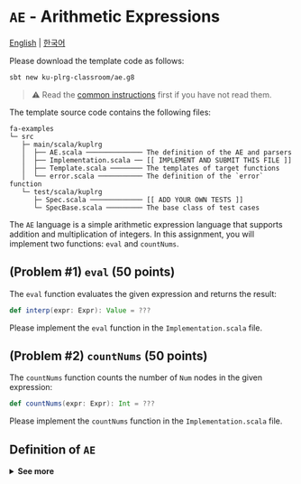 # `AE` - Arithmetic Expressions

[English](./README.md) | [한국어](./README.ko.md)

Please download the template code as follows:
```bash
sbt new ku-plrg-classroom/ae.g8
```

> :warning: Read the [common instructions](https://github.com/ku-plrg-classroom/docs/blob/main/README.md) first if you have not read them.

The template source code contains the following files:
```
fa-examples
└─ src
   ├─ main/scala/kuplrg
   │  ├── AE.scala ────────────── The definition of the AE and parsers
   │  ├── Implementation.scala ── [[ IMPLEMENT AND SUBMIT THIS FILE ]]
   │  ├── Template.scala ──────── The templates of target functions
   │  └── error.scala ─────────── The definition of the `error` function
   └─ test/scala/kuplrg
      ├─ Spec.scala ───────────── [[ ADD YOUR OWN TESTS ]]
      └─ SpecBase.scala ───────── The base class of test cases
```

The `AE` language is a simple arithmetic expression language that supports
addition and multiplication of integers. In this assignment, you will implement
two functions: `eval` and `countNums`.

## (Problem #1) `eval` (50 points)

The `eval` function evaluates the given expression and returns the result:
```scala
def interp(expr: Expr): Value = ???
```
Please implement the `eval` function in the `Implementation.scala` file.


## (Problem #2) `countNums` (50 points)

The `countNums` function counts the number of `Num` nodes in the given
expression:
```scala
def countNums(expr: Expr): Int = ???
```
Please implement the `countNums` function in the `Implementation.scala` file.


## Definition of `AE`

<details>
<summary markdown="span"><b>See more</b></summary>

### Concrete Syntax

```bnf
<expr>   ::= <number>
           | <expr> "+" <expr>
           | <expr> "*" <expr>
           | "(" <expr> ")"

<digit>  ::= "0" | "1" | ... | "9"
<nat>    ::= <digit> | <digit> <nat>
<number> ::= <nat> | "-" <nat>
```

| Operator | Associativity | Precedence |
|:--------:|:-------------:|:----------:|
| `*`      | Left          | 1          |
| `+`      | Left          | 2          |

### Abstract Syntax

```math
\large
\begin{array}{lcll}
e
&\texttt{::=}& n & (\texttt{Num}) \\
&\mid& e \; \texttt{+} \; e & (\texttt{Add}) \\
&\mid& e \; \texttt{*} \; e & (\texttt{Mul}) \\
\end{array}
```

### Big-Step Operational Semantics

> :bookmark: The **big-step operational semantics** is also called the **natural
> semantics**.

```math
\large
\texttt{Num}\frac{
}{
  \vdash n \Rightarrow n
}
\qquad
\texttt{Add}\frac{
  \vdash e_1 \Rightarrow n_1
  \qquad
  \vdash e_2 \Rightarrow n_2
}{
  \vdash e_1 \; \texttt{+} \; e_2 \Rightarrow n_1 + n_2
}
\qquad
\texttt{Mul}\frac{
  \vdash e_1 \Rightarrow n_1
  \qquad
  \vdash e_2 \Rightarrow n_2
}{
  \vdash e_1 \; \texttt{*} \; e_2 \Rightarrow n_1 \times n_2
}
```

</details>
